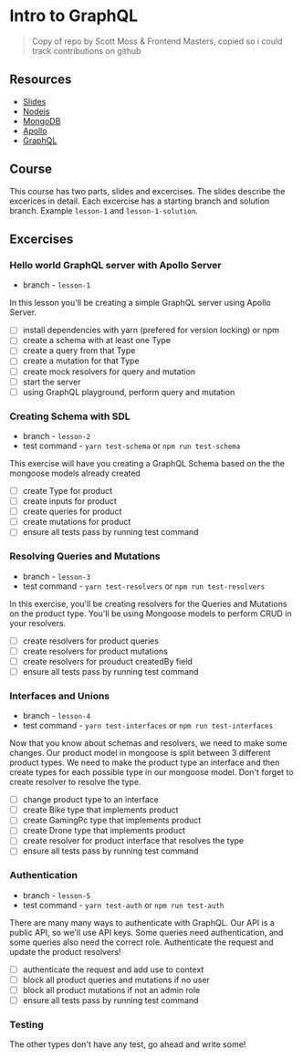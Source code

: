 # Intro to GraphQL
> Copy of repo by Scott Moss & Frontend Masters, copied so i could track contributions on github

## Resources
* [Slides](https://slides.com/scotups/intro-to-graphql)
* [Nodejs](https://nodejs.org/en/)
* [MongoDB](https://www.mongodb.com/)
* [Apollo](https://www.apollographql.com/docs/apollo-server/)
* [GraphQL](https://graphql.org/)

## Course
This course has two parts, slides and excercises. The slides describe the excerices in detail. Each excercise has a starting branch and solution branch. Example `lesson-1` and `lesson-1-solution`.
## Excercises
### Hello world GraphQL server with Apollo Server
* branch - `lesson-1`

In this lesson you'll be creating a simple GraphQL server using Apollo Server. 
- [ ] install dependencies with yarn (prefered for version locking) or npm
- [ ] create a schema with at least one Type
- [ ] create a query from that Type
- [ ] create a mutation for that Type
- [ ] create mock resolvers for query and mutation
- [ ] start the server
- [ ] using GraphQL playground, perform query and mutation

### Creating Schema with SDL
* branch - `lesson-2`
* test command - `yarn test-schema` or `npm run test-schema`

This exercise will have you creating a GraphQL Schema based on the the mongoose models already created
- [ ] create Type for product
- [ ] create inputs for product
- [ ] create queries for product
- [ ] create mutations for product
- [ ] ensure all tests pass by running test command

### Resolving Queries and Mutations
* branch - `lesson-3`
* test command - `yarn test-resolvers` or `npm run test-resolvers`

In this exercise, you'll be creating resolvers for the Queries and Mutations on the product type. You'll be using Mongoose models to perform CRUD in your resolvers.

- [ ] create resolvers for product queries
- [ ] create resolvers for product mutations
- [ ] create resolvers for prouduct createdBy field
- [ ] ensure all tests pass by running test command

### Interfaces and Unions
* branch - `lesson-4`
* test command - `yarn test-interfaces` or `npm run test-interfaces`

Now that you know about schemas and resolvers, we need to make some changes. Our product model in mongoose is split between 3 different product types. We need to make the product type an interface and then create types for each possible type in our mongoose model. Don't forget to create  resolver to resolve the type.

- [ ] change product type to an interface
- [ ] create Bike type that implements product
- [ ] create GamingPc type that implements product
- [ ] create Drone type that implements product
- [ ] create resolver for product interface that resolves the type
- [ ] ensure all tests pass by running test command

### Authentication
* branch - `lesson-5`
* test command - `yarn test-auth` or `npm run test-auth`

There are many many ways to authenticate with GraphQL. Our API is a public API, so we'll use API keys. Some queries need authentication, and some queries also need the correct role. Authenticate the request and update the product resolvers!

- [ ] authenticate the request and add use to context
- [ ] block all product queries and mutations if no user
- [ ] block all product mutations if not an admin role
- [ ] ensure all tests pass by running test command

### Testing
The other types don't have any test, go ahead and write some!
